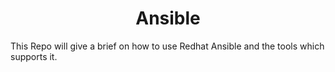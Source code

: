 <h1 align='center'> Ansible </h1>

This Repo will give a brief on how to use Redhat Ansible and the tools which supports it.

